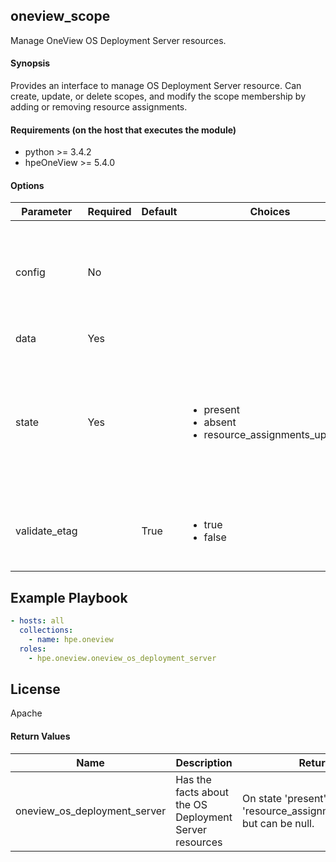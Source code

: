 ## oneview_scope
Manage OneView OS Deployment Server resources.

#### Synopsis
 Provides an interface to manage OS Deployment Server resource. Can create, update, or delete scopes, and modify the scope membership by adding or removing resource assignments.

#### Requirements (on the host that executes the module)
  * python >= 3.4.2
  * hpeOneView >= 5.4.0

#### Options

| Parameter     | Required    | Default  | Choices    | Comments |
| ------------- |-------------| ---------|----------- |--------- |
| config  |   No  |  | |  Path to a .json configuration file containing the OneView client configuration. The configuration file is optional. If the file path is not provided, the configuration will be loaded from environment variables.  |
| data  |   Yes  |  | |  List with the Scopes properties.  |
| state  |  Yes |  | <ul> <li>present</li>  <li>absent</li>  <li>resource_assignments_updated</li> </ul> |  Indicates the desired state for the Scope resource. `present` ensures data properties are compliant with OneView. `absent` removes the resource from OneView, if it exists. `resource_assignments_updated` modifies scope membership by adding or removing resource assignments. This operation is non-idempotent.  |
| validate_etag  |   |  True  | <ul> <li>true</li>  <li>false</li> </ul> |  When the ETag Validation is enabled, the request will be conditionally processed only if the current ETag for the resource matches the ETag provided in the data.  |


## Example Playbook

```yaml
- hosts: all
  collections:
    - name: hpe.oneview
  roles:
    - hpe.oneview.oneview_os_deployment_server
```

## License

Apache

#### Return Values

| Name          | Description  | Returned | Type       |
| ------------- |-------------| ---------|----------- |
| oneview_os_deployment_server   | Has the facts about the OS Deployment Server resources |  On state 'present' and 'resource_assignments_updated', but can be null. |  dict |
